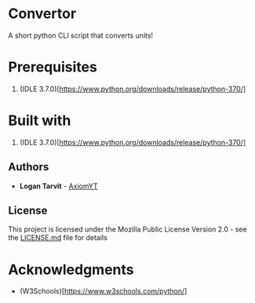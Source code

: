# Convertor
A short python CLI script that converts units!

# Prerequisites

1) (IDLE 3.7.0)[https://www.python.org/downloads/release/python-370/]

# Built with

1) (IDLE 3.7.0)[https://www.python.org/downloads/release/python-370/]

## Authors

* **Logan Tarvit** - [AxiomYT](https://github.com/AxiomYT)

## License

This project is licensed under the Mozilla Public License Version 2.0 - see the [LICENSE.md](LICENSE.md) file for details

# Acknowledgments

* (W3Schools)[https://www.w3schools.com/python/]
